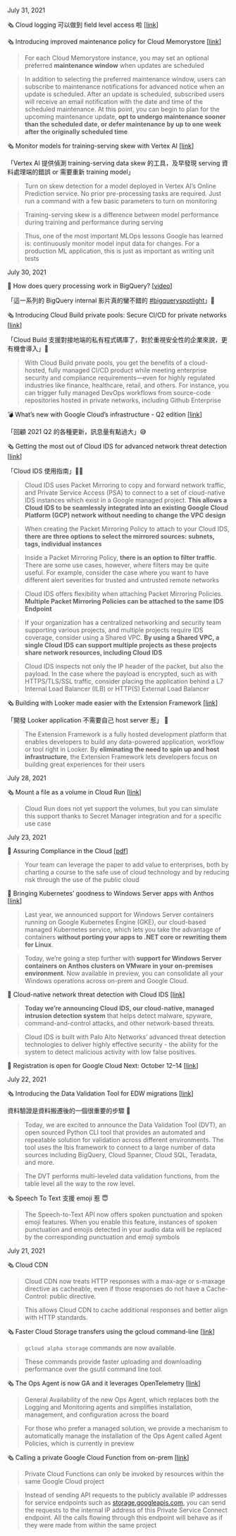 July 31, 2021 

🗞️ Cloud logging 可以做到 field level access 啦 [[link](https://cloud.google.com/logging/docs/field-level-acl)]

🗞️ Introducing improved maintenance policy for Cloud Memorystore [[link](https://cloud.google.com/blog/products/databases/cloud-memorystore-gets-more-control-over-maintenance-timing)]

> For each Cloud Memorystore instance, you may set an optional preferred **maintenance window** when updates are scheduled

> In addition to selecting the preferred maintenance window, users can subscribe to maintenance notifications for advanced notice when an update is scheduled. After an update is scheduled, subscribed users will receive an email notification with the date and time of the scheduled maintenance. At this point, you can begin to plan for the upcoming maintenance update, **opt to undergo maintenance sooner than the scheduled date, or defer maintenance by up to one week after the originally scheduled time**

🗞️ Monitor models for training-serving skew with Vertex AI [[link](https://cloud.google.com/blog/topics/developers-practitioners/monitor-models-training-serving-skew-vertex-ai)]

「Vertex AI 提供偵測 training-serving data skew 的工具，及早發現 serving 資料處理端的錯誤 or 需要重新 training model」

> Turn on skew detection for a model deployed in Vertex AI’s Online Prediction service. No prior pre-processing tasks are required. Just run a command with a few basic parameters to turn on monitoring

> Training-serving skew is a difference between model performance during training and performance during serving

> Thus, one of the most important MLOps lessons Google has learned is: continuously monitor model input data for changes. For a production ML application, this is just as important as writing unit tests

July 30, 2021 

🎦 How does query processing work in BigQuery? [[video](https://youtu.be/q9npE47O2UI)]

「這一系列的 BigQuery internal 影片真的蠻不錯的 [#bigqueryspotlight](https://www.youtube.com/hashtag/bigqueryspotlight)」👏

🗞️ Introducing Cloud Build private pools: Secure CI/CD for private networks [[link](https://cloud.google.com/blog/products/devops-sre/cloud-build-private-pools-offers-cicd-for-private-networks)]

「Cloud Build 支援對接地端的私有程式碼庫了，對於重視安全性的企業來說，更有機會導入」👏

> With Cloud Build private pools, you get the benefits of a cloud-hosted, fully managed CI/CD product while meeting enterprise security and compliance requirements—even for highly regulated industries like finance, healthcare, retail, and others. For instance, you can trigger fully managed DevOps workflows from source-code repositories hosted in private networks, including Github Enterprise

💣 What’s new with Google Cloud’s infrastructure - Q2 edition [[link](https://cloud.google.com/blog/products/compute/what-happened-in-q2-with-google-cloud-iaas)]

「回顧 2021 Q2 的各種更新，訊息量有點過大」😅

🗞️ Getting the most out of Cloud IDS for advanced network threat detection [[link](https://cloud.google.com/blog/products/identity-security/how-google-cloud-ids-helps-detect-advanced-network-threats)]

「Cloud IDS 使用指南」👨‍💻

> Cloud IDS uses Packet Mirroring to copy and forward network traffic, and Private Service Access (PSA) to connect to a set of cloud-native IDS instances which exist in a Google managed project. **This allows a Cloud IDS to be seamlessly integrated into an existing Google Cloud Platform (GCP) network without needing to change the VPC design**

> When creating the Packet Mirroring Policy to attach to your Cloud IDS, **there are three options to select the mirrored sources: subnets, tags, individual instances**

> Inside a Packet Mirroring Policy, **there is an option to filter traffic**. There are some use cases, however, where filters may be quite useful. For example, consider the case where you want to have different alert severities for trusted and untrusted remote networks

> Cloud IDS offers flexibility when attaching Packet Mirroring Policies. **Multiple Packet Mirroring Policies can be attached to the same IDS Endpoint**

> If your organization has a centralized networking and security team supporting various projects, and multiple projects require IDS coverage, consider using a Shared VPC. **By using a Shared VPC, a single Cloud IDS can support multiple projects as these projects share network resources, including Cloud IDS**

> Cloud IDS inspects not only the IP header of the packet, but also the payload. In the case where the payload is encrypted, such as with HTTPS/TLS/SSL traffic, consider placing the application behind a L7 Internal Load Balancer (ILB) or HTTP(S) External Load Balancer

🗞️ Building with Looker made easier with the Extension Framework [[link](https://cloud.google.com/blog/topics/developers-practitioners/building-looker-made-easier-extension-framework)]

「開發 Looker application 不需要自己 host server 惹」 👏

> The Extension Framework is a fully hosted development platform that enables developers to build any data-powered application, workflow or tool right in Looker. By **eliminating the need to spin up and host infrastructure**, the Extension Framework lets developers focus on building great experiences for their users

July 28, 2021 

🗞️ Mount a file as a volume in Cloud Run [[link](https://medium.com/google-cloud/mount-a-file-as-a-volume-in-cloud-run-facc74c02cc6)]

> Cloud Run does not yet support the volumes, but you can simulate this support thanks to Secret Manager integration and for a specific use case

July 23, 2021 

📙 Assuring Compliance in the Cloud [[pdf](https://services.google.com/fh/files/misc/assuringcompliance_in_the_cloud.pdf)]

> Your team can leverage the paper to add value to enterprises, both by charting a course to the safe use of cloud technology and by reducing risk through the use of the public cloud

🤯 Bringing Kubernetes’ goodness to Windows Server apps with Anthos [[link](https://cloud.google.com/blog/topics/anthos/windows-server-support-comes-to-anthos-on-prem)]

> Last year, we announced support for Windows Server containers running on Google Kubernetes Engine (GKE), our cloud-based managed Kubernetes service, which lets you take the advantage of containers **without porting your apps to .NET core or rewriting them for Linux**.

> Today, we’re going a step further with **support for Windows Server containers on Anthos clusters on VMware in your on-premises environment**. Now available in preview, you can consolidate all your Windows operations across on-prem and Google Cloud.

🤯 Cloud-native network threat detection with Cloud IDS [[link](https://cloud.google.com/blog/products/identity-security/detect-complex-network-threats-with-cloud-ids)]

> **Today we’re announcing Cloud IDS, our cloud-native, managed intrusion detection system** that helps detect malware, spyware, command-and-control attacks, and other network-based threats.

> Cloud IDS is built with Palo Alto Networks’ advanced threat detection technologies to deliver highly effective security - the ability for the system to detect malicious activity with low false positives.

📅 Registration is open for Google Cloud Next: October 12–14 [[link](https://cloud.google.com/blog/topics/google-cloud-next/register-now-for-google-cloud-next21)]

July 22, 2021 

🗞️ Introducing the Data Validation Tool for EDW migrations [[link](https://cloud.google.com/blog/products/databases/automate-data-validation-with-dvt)]

資料驗證是資料搬遷後的一個很重要的步驟 👏

> Today, we are excited to announce the Data Validation Tool (DVT), an open sourced Python CLI tool that provides an automated and repeatable solution for validation across different environments. The tool uses the Ibis framework to connect to a large number of data sources including BigQuery, Cloud Spanner, Cloud SQL, Teradata, and more.

> The DVT performs multi-leveled data validation functions, from the table level all the way to the row level.

🗞️ Speech To Text 支援 emoji 惹 😇

> The Speech-to-Text API now offers spoken punctuation and spoken emoji features. When you enable this feature, instances of spoken punctuation and emojis detected in your audio data will be replaced by the corresponding punctuation and emoji symbols

July 21, 2021 

🗞️ Cloud CDN

> Cloud CDN now treats HTTP responses with a max-age or s-maxage directive as cacheable, even if those responses do not have a Cache-Control: public directive.

> This allows Cloud CDN to cache additional responses and better align with HTTP standards.

🗞️ Faster Cloud Storage transfers using the gcloud command-line [[link](https://cloud.google.com/blog/products/storage-data-transfer/new-gcloud-storage-enables-super-fast-data-transfers)]

> `gcloud alpha storage` commands are now available.

> These commands provide faster uploading and downloading performance over the gsutil command line tool.

🗞️ The Ops Agent is now GA and it leverages OpenTelemetry [[link](https://cloud.google.com/blog/products/operations/ops-agent-now-ga-and-it-includes-opentelemetry)]

> General Availability of the new Ops Agent, which replaces both the Logging and Monitoring agents and simplifies installation, management, and configuration across the board

> For those who prefer a managed solution, we provide a mechanism to automatically manage the installation of the Ops Agent called Agent Policies, which is currently in preview

🗞️ Calling a private Google Cloud Function from on-prem [[link](https://medium.com/google-cloud/calling-a-private-google-cloud-function-from-on-prem-91eb628c85ac)]

> Private Cloud Functions can only be invoked by resources within the same Google Cloud project

> Instead of sending API requests to the publicly available IP addresses for service endpoints such as [storage.googleapis.com](http://storage.googleapis.com/), you can send the requests to the internal IP address of this Private Service Connect endpoint. All the calls flowing through this endpoint will behave as if they were made from within the same project
